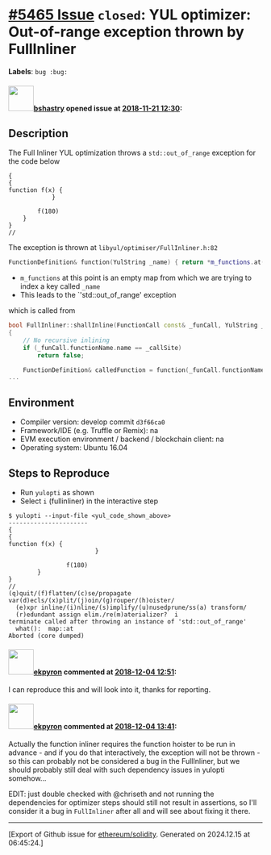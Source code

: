 # [\#5465 Issue](https://github.com/ethereum/solidity/issues/5465) `closed`: YUL optimizer: Out-of-range exception thrown by FullInliner
**Labels**: `bug :bug:`


#### <img src="https://avatars.githubusercontent.com/u/2388185?v=4" width="50">[bshastry](https://github.com/bshastry) opened issue at [2018-11-21 12:30](https://github.com/ethereum/solidity/issues/5465):

## Description

The Full Inliner YUL optimization throws a `std::out_of_range` exception for the code below

```
{
{
function f(x) {
			}

		f(180)
	}
}
// 
```

The exception is thrown at `libyul/optimiser/FullInliner.h:82`

```cpp
FunctionDefinition& function(YulString _name) { return *m_functions.at(_name); }
```

- `m_functions` at this point is an empty map from which we are trying to index a key called `_name`
- This leads to the `'std::out_of_range' exception

which is called from

```cpp
bool FullInliner::shallInline(FunctionCall const& _funCall, YulString _callSite)
{
	// No recursive inlining
	if (_funCall.functionName.name == _callSite)
		return false;

	FunctionDefinition& calledFunction = function(_funCall.functionName.name);
...
```

## Environment

- Compiler version: develop commit `d3f66ca0`
- Framework/IDE (e.g. Truffle or Remix): na
- EVM execution environment / backend / blockchain client: na
- Operating system: Ubuntu 16.04

## Steps to Reproduce

- Run `yulopti` as shown
- Select `i` (fullinliner) in the interactive step

```
$ yulopti --input-file <yul_code_shown_above>
----------------------
{
{
function f(x) {
                        }

                f(180)
        }
}
// 
(q)quit/(f)flatten/(c)se/propagate var(d)ecls/(x)plit/(j)oin/(g)rouper/(h)oister/
  (e)xpr inline/(i)nline/(s)implify/(u)nusedprune/ss(a) transform/
  (r)edundant assign elim./re(m)aterializer?  i
terminate called after throwing an instance of 'std::out_of_range'
  what():  map::at
Aborted (core dumped)
```

#### <img src="https://avatars.githubusercontent.com/u/1347491?v=4" width="50">[ekpyron](https://github.com/ekpyron) commented at [2018-12-04 12:51](https://github.com/ethereum/solidity/issues/5465#issuecomment-444089131):

I can reproduce this and will look into it, thanks for reporting.

#### <img src="https://avatars.githubusercontent.com/u/1347491?v=4" width="50">[ekpyron](https://github.com/ekpyron) commented at [2018-12-04 13:41](https://github.com/ethereum/solidity/issues/5465#issuecomment-444103073):

Actually the function inliner requires the function hoister to be run in advance - and if you do that interactively, the exception will not be thrown - so this can probably not be considered a bug in the FullInliner, but we should probably still deal with such dependency issues in yulopti somehow...

EDIT: just double checked with @chriseth and not running the dependencies for optimizer steps should still not result in assertions, so I'll consider it a bug in ``FullInliner`` after all and will see about fixing it there.


-------------------------------------------------------------------------------



[Export of Github issue for [ethereum/solidity](https://github.com/ethereum/solidity). Generated on 2024.12.15 at 06:45:24.]
